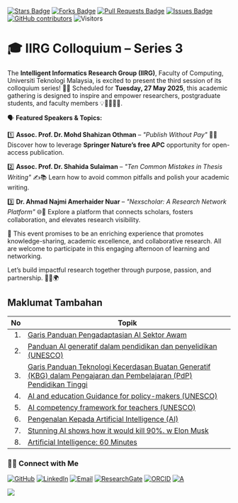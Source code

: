 <a href="https://github.com/drshahizan/short-course/stargazers"><img src="https://img.shields.io/github/stars/drshahizan/short-course" alt="Stars Badge"/></a>
<a href="https://github.com/drshahizan/short-course/network/members"><img src="https://img.shields.io/github/forks/drshahizan/short-course" alt="Forks Badge"/></a>
<a href="https://github.com/drshahizan/short-course/pulls"><img src="https://img.shields.io/github/issues-pr/drshahizan/short-course" alt="Pull Requests Badge"/></a>
<a href="https://github.com/drshahizan/short-course"><img src="https://img.shields.io/github/issues/drshahizan/short-course" alt="Issues Badge"/></a>
<a href="https://github.com/drshahizan/short-course/graphs/contributors"><img alt="GitHub contributors" src="https://img.shields.io/github/contributors/drshahizan/short-course?color=2b9348"></a>
![Visitors](https://api.visitorbadge.io/api/visitors?path=https%3A%2F%2Fgithub.com%2Fdrshahizan%2Fshort-course&labelColor=%23d9e3f0&countColor=%23697689&style=flat)


# 🎓 IIRG Colloquium – Series 3

The **Intelligent Informatics Research Group (IIRG)**, Faculty of Computing, Universiti Teknologi Malaysia, is excited to present the third session of its colloquium series! 📢📘 Scheduled for **Tuesday, 27 May 2025**, this academic gathering is designed to inspire and empower researchers, postgraduate students, and faculty members 💡👩‍🎓👨‍🏫.

🗣️ **Featured Speakers & Topics:**

1️⃣ **Assoc. Prof. Dr. Mohd Shahizan Othman** – *"Publish Without Pay"* 💸🚫
Discover how to leverage **Springer Nature’s free APC** opportunity for open-access publication.

2️⃣ **Assoc. Prof. Dr. Shahida Sulaiman** – *"Ten Common Mistakes in Thesis Writing"* ✍️📚
Learn how to avoid common pitfalls and polish your academic writing.

3️⃣ **Dr. Ahmad Najmi Amerhaider Nuar** – *"Nexscholar: A Research Network Platform"* 🌐🔗
Explore a platform that connects scholars, fosters collaboration, and elevates research visibility.

🎯 This event promises to be an enriching experience that promotes knowledge-sharing, academic excellence, and collaborative research. All are welcome to participate in this engaging afternoon of learning and networking.

Let’s build impactful research together through purpose, passion, and partnership. 🤝💬🌍



## Maklumat Tambahan

| No | Topik |
|--------:|---------|
|1.|[Garis Panduan Pengadaptasian AI Sektor Awam](https://www.jdn.gov.my/garis-panduan-pengadaptasian-ai-sektor-awam/)|
|2.|[Panduan AI generatif dalam pendidikan dan penyelidikan (UNESCO)](./materials/390836may.pdf)|
|3.|[Garis Panduan Teknologi Kecerdasan Buatan Generatif (KBG) dalam Pengajaran dan Pembelajaran (PdP) Pendidikan Tinggi](https://cdex-apps.utm.my/files/meipta/GARIS_PANDUAN_PENGGUNAAN_AI.pdf)|
|4.|[AI and education Guidance for policy-makers (UNESCO)](./materials/391104eng.pdf)|
|5.|[AI competency framework for teachers (UNESCO)](/materials/376709eng.pdf)|
|6.|[Pengenalan Kepada Artificial Intelligence (AI)](https://youtu.be/kms0WrEbs0Q?si=woVk00RDgFNC5rBd)|
|7.|[Stunning AI shows how it would kill 90%. w Elon Musk](https://youtu.be/J6Mdq3n6kgk?si=4G0k5-WNH55pBMhw)|
|8.|[Artificial Intelligence: 60 Minutes ](https://youtu.be/aZ5EsdnpLMI?si=3aEFdMyTnOWZTuCZ)|

### 🙌🏻 Connect with Me
<p align="left">
    <a href="https://github.com/drshahizan" target="_blank"><img alt="GitHub" src="https://img.shields.io/badge/-@drshahizan-181717?style=flat-square&logo=GitHub&logoColor=white"></a>
    <a href="https://www.linkedin.com/in/drshahizan" target="_blank"><img alt="LinkedIn" src="https://img.shields.io/badge/-drshahizan-blue?style=flat-square&logo=Linkedin&logoColor=white&link=https://www.linkedin.com/in/drshahizan/"></a>
    <a href="mailto:shahizan@utm.my" target="_blank"><img alt="Email" src="https://img.shields.io/badge/-shahizan@utm.my-c14438?style=flat-square&logo=Gmail&logoColor=white&link=mailto:shahizan@utm.my.com"></a>
    <a href="https://www.researchgate.net/profile/Mohd-Othman-28" target="_blank"><img alt="ResearchGate" src="https://img.shields.io/badge/-ResearchGate-00CCBB?style=flat-square&logo=ResearchGate&logoColor=white"></a>
    <a href="https://orcid.org/0000-0003-4261-1873" target="_blank"><img alt="ORCID" src="https://img.shields.io/badge/-ORCID-A6CE39?style=flat-square&logo=ORCID&logoColor=white"></a> 
 <a href="https://visitorbadge.io/status?path=https%3A%2F%2Fgithub.com%2Fdrshahizan" target="_blank"><img alt="A" src="https://api.visitorbadge.io/api/visitors?path=https%3A%2F%2Fgithub.com%2Fdrshahizan&labelColor=%23697689&countColor=%23555555&style=plastic"></a>
 
![](https://hit.yhype.me/github/profile?user_id=81284918)
</p>
